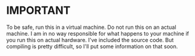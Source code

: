 # IMPORTANT
To be safe, run this in a virtual machine. Do not run this on an actual machine.
I am in no way responsible for what happens to your machine if you run this on actual hardware.
I've included the source code. But compiling is pretty difficult, so I'll put some information on that soon.

